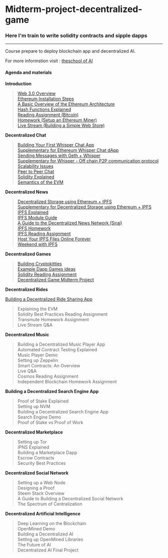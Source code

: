 # Midterm-project-decentralized-game

### Here I'm train to write solidity contracts and sipple dapps

-------------------------------------------------------------------------------

Course prepare to deploy blockchain app and decentralized AI.

For more informstion visit : [theschool of AI](https://www.theschool.ai)


#### Agenda and materials

**Introduction**

>[Web 3.0 Overview](https://www.youtube.com/watch?v=aPVmd7SyKfQ&t=53s)    
[Ethereum Installation Steps](https://github.com/ethereum/go-ethereum/wiki)  
[A Basic Overview of the Ethereum Architecture](https://ethereumbuilders.gitbooks.io/guide/content/en/what_is_ethereum.html)  
[Hash Functions Explained](https://www.youtube.com/watch?v=KqqOXndnvic)  
[Reading Assignment (Bitcoin)](https://github.com/bitcoinbook/bitcoinbook)  
[Homework (Setup an Ethereum Miner)](https://hackernoon.com/ethereum-mining-on-aws-in-5mins-713f5a40949f)  
[Live Stream (Building a Simple Web Store)](https://github.com/llSourcell/simple_auction)  
  

**Decentralized Chat**

>[Building Your First Whisper Chat App](https://www.youtube.com/watch?v=vVsIHCTGjsE&t=5s)  
[Supplementary for Ethereum Whisper Chat dApp](https://github.com/gballet/whisper-chat-example)  
[Sending Messages with Geth + Whisper](https://github.com/ethereum/meteor-dapp-whisper-chat-client)  
[Supplementary for Whisper - Off chain P2P communication protocol](https://github.com/ethereum/go-ethereum/wiki/Whisper)  
[Scalability Issues](https://medium.com/loom-network/the-state-of-ethereum-scaling-march-2018-74ac08198a36)  
[Peer to Peer Chat](https://codepen.io/temasys/pen/LGpMxj)  
[Solidity Explained](https://www.youtube.com/channel/UCaWes1eWQ9TbzA695gl_PtA)  
[Semantics of the EVM](https://www.ideals.illinois.edu/bitstream/handle/2142/97207/hildenbrandt-saxena-zhu-rodrigues-guth-daian-rosu-2017-tr.pdf)

**Decentralized News**

>[Decentralized Storage using Ethereum + IPFS](https://www.youtube.com/watch?v=BA2rHlbB5i0)  
[Supplementary for Decentralized Storage using Ethereum + IPFS](https://github.com/llSourcell/IPFS_Ethereum_Storage)  
[IPFS Explained](https://www.youtube.com/watch?v=skMTdSEaCtA)  
[IPFS Module Guide](https://github.com/llSourcell/DNN/blob/master/Module_guide.md)  
[A Guide to the Decentralized News Network (Siraj)](https://github.com/llSourcell/DNN/blob/master/DNN.ipynb)  
[IPFS Homework](https://gateway.ipfs.io/ipfs/QmT78zSuBmuS4z925WZfrqQ1qHaJ56DQaTfyMUF7F8ff5o)  
[IPFS Reading Assignment](https://arxiv.org/pdf/1407.3561.pdf)  
[Host Your IPFS Files Online Forever](https://medium.com/@merunasgrincalaitis/how-to-host-your-ipfs-files-online-forever-f0c56b9b5398)  
[Weekend with IPFS](https://medium.com/a-weekend-with/a-weekend-with-ipfs-9f2647fc231)  

**Decentralized Games**
 
>[Building Cryptokitties](https://cryptozombies.io/)  
[Example Dapp Games ideas](https://github.com/llSourcell/Decentralized_Games)  
[Solidity Reading Assignment](https://ethereumbuilders.gitbooks.io/guide/content/en/solidity_tutorials.html)  
[Decentralized Game Midterm Project](https://github.com/g0lemXIV/Midterm-project-decentralized-game/tree/master/casino-game-learn)  

**Decentralized Rides**

[Building a Decentralized Ride Sharing App](https://github.com/llSourcell/Decentralized_Rides)  
>Explaining the EVM  
Solidity Best Practices Reading Assignment  
Transmute Homework Assignment  
Live Stream Q&A  

**Decentralized Music**

>Building a Decentralized Music Player App  
Automated Contract Testing Explained  
Music Player Demo  
Setting up Zeppelin  
Smart Contracts: An Overview  
Live Q&A  
Cosmos Reading Assignment  
Independent Blockchain Homework Assignment  


**Building a Decentralized Search Engine App**

>Proof of Stake Explained  
Setting up NVM  
Building a Decentralized Search Engine App  
Search Engine Demo  
Proof of Stake vs Proof of Work  

**Decentralized Marketplace**

>Setting up Tor  
IPNS Explained  
Building a Marketplace Dapp  
Escrow Contracts  
Security Best Practices  

**Decentralized Social Network**

>Setting up a Web Node  
Designing a Proof  
Steem Stack Overview  
A Guide to Building a Decentralized Social Network  
The Spectrum of Centralization  


**Decentralized Artificial Intelligence**

>Deep Learning on the Blockchain  
OpenMined Demo  
Building a Decentralized AI  
Setting up OpenMined Libraries  
The Future of AI  
Decentralized AI Final Project  
